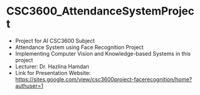 # CSC3600_AttendanceSystemProject
- Project for AI CSC3600 Subject
- Attendance System using Face Recognition Project
- Implementing Computer Vision and Knowledge-based Systems in this project
- Lecturer: Dr. Hazlina Hamdan
- Link for Presentation Website: https://sites.google.com/view/csc3600project-facerecognition/home?authuser=1
